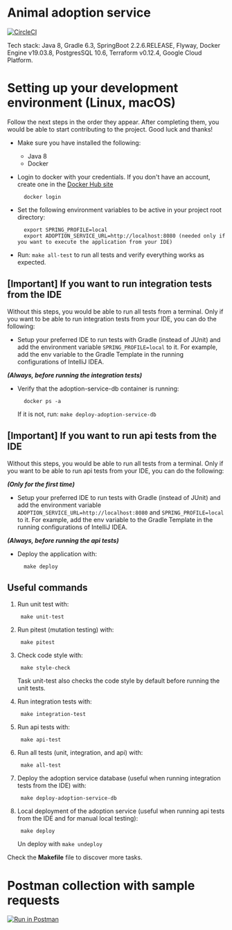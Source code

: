 # Animal adoption service

[![CircleCI](https://circleci.com/gh/rescued-animals-platform/adoption-service.svg?style=shield)](https://circleci.com/gh/rescued-animals-platform/adoption-service)


Tech stack: Java 8, Gradle 6.3, SpringBoot 2.2.6.RELEASE, Flyway, Docker Engine v19.03.8, PostgresSQL 10.6, Terraform v0.12.4, Google Cloud Platform.

# Setting up your development environment (Linux, macOS)

Follow the next steps in the order they appear. After completing them, you would be able to start contributing to the project. Good luck and thanks!

- Make sure you have installed the following:
    - Java 8
    - Docker
    
- Login to docker with your credentials. If you don't have an account, create one in the [Docker Hub site](https://hub.docker.com/)

        docker login

- Set the following environment variables to be active in your project root directory:

        export SPRING_PROFILE=local
        export ADOPTION_SERVICE_URL=http://localhost:8080 (needed only if you want to execute the application from your IDE)
 
- Run: `make all-test` to run all tests and verify everything works as expected.

## [Important] If you want to run integration tests from the IDE

Without this steps, you would be able to run all tests from a terminal. Only if you want to be able to run integration tests from your IDE, you can do the following:
        
- Setup your preferred IDE to run tests with Gradle (instead of JUnit) and add the environment variable `SPRING_PROFILE=local` to it. For example, add the env variable to the Gradle Template in the running configurations of IntelliJ IDEA.

_**(Always, before running the integration tests)**_

- Verify that the adoption-service-db container is running:

        docker ps -a    
  
  If it is not, run: `make deploy-adoption-service-db`
  
## [Important] If you want to run api tests from the IDE

Without this steps, you would be able to run all tests from a terminal. Only if you want to be able to run api tests from your IDE, you can do the following:

_**(Only for the first time)**_
        
- Setup your preferred IDE to run tests with Gradle (instead of JUnit) and add the environment variable `ADOPTION_SERVICE_URL=http://localhost:8080` and `SPRING_PROFILE=local` to it. For example, add the env variable to the Gradle Template in the running configurations of IntelliJ IDEA.

_**(Always, before running the api tests)**_

- Deploy the application with:

        make deploy
        
## Useful commands

1. Run unit test with:
        
        make unit-test

2. Run pitest (mutation testing) with:
    
        make pitest
        
3. Check code style with:
        
        make style-check
        
   Task unit-test also checks the code style by default before running the unit tests.

3. Run integration tests with:

        make integration-test

4. Run api tests with:

        make api-test

5. Run all tests (unit, integration, and api) with:

        make all-test

6. Deploy the adoption service database (useful when running integration tests from the IDE) with:

        make deploy-adoption-service-db
        
7. Local deployment of the adoption service (useful when running api tests from the IDE and for manual local testing):

        make deploy
        
   Un deploy with `make undeploy`
        

Check the **Makefile** file to discover more tasks.

# Postman collection with sample requests

[![Run in Postman](https://run.pstmn.io/button.svg)](https://app.getpostman.com/run-collection/3916ba8b54f6943cb99b)